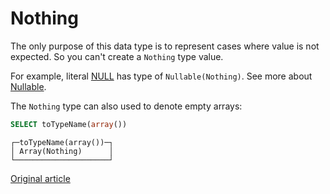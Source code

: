 
# Nothing

The only purpose of this data type is to represent cases where value is not expected. So you can't create a `Nothing` type value.

For example, literal [NULL](../../query_language/syntax.md#null-literal) has type of `Nullable(Nothing)`. See more about [Nullable](../../data_types/nullable.md).

The `Nothing` type can also used to denote empty arrays:

```sql
SELECT toTypeName(array())
```
```text
┌─toTypeName(array())─┐
│ Array(Nothing)      │
└─────────────────────┘
```


[Original article](https://clickhouse.tech/docs/en/data_types/special_data_types/nothing/) <!--hide-->
